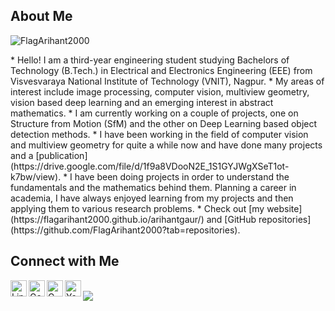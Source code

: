 ## About Me
<p align="left"> <img src="https://komarev.com/ghpvc/?username=FlagArihant2000" alt="FlagArihant2000" /> </p>
* Hello! I am a third-year engineering student studying Bachelors of Technology (B.Tech.) in Electrical and Electronics Engineering (EEE) from Visvesvaraya National Institute of Technology (VNIT), Nagpur.
* My areas of interest include image processing, computer vision, multiview geometry, vision based deep learning and an emerging interest in abstract mathematics.
* I am currently working on a couple of projects, one on Structure from Motion (SfM) and the other on Deep Learning based object detection methods.
* I have been working in the field of computer vision and multiview geometry for quite a while now and have done many projects and a [publication](https://drive.google.com/file/d/1f9a8VDooN2E_1S1GYJWgXSeT1ot-k7bw/view).
* I have been doing projects in order to understand the fundamentals and the mathematics behind them. Planning a career in academia, I have always enjoyed learning from my projects and then applying them to various research problems.
* Check out [my website](https://flagarihant2000.github.io/arihantgaur/) and [GitHub repositories](https://github.com/FlagArihant2000?tab=repositories).

## Connect with Me

<a target="_blank" href="https://www.linkedin.com/in/arihantgaur/">
  <img align="left" alt="LinkdeIN" width="26px" src="https://cdn.jsdelivr.net/npm/simple-icons@v3/icons/linkedin.svg" />
</a>
<a target="_blank" href="https://scholar.google.co.in/citations?user=3VFXEJQAAAAJ&hl=en">
  <img align="left" alt="GoogleScholar" width="26px" src="https://cdn.jsdelivr.net/npm/simple-icons@v3/icons/googlescholar.svg" />
</a>
<a target="_blank" href="mailto:arihant.gaur@gmail.com">
  <img align="left" alt="Gmail" width="26px" src="https://cdn.jsdelivr.net/npm/simple-icons@v3/icons/gmail.svg" />
</a>
<a target="_blank" href="https://www.youtube.com/channel/UCUPHCmfcO56DsYdnl8S_XCQ/featured">
  <img align="left" alt="Youtube" width="26px" src="https://cdn.jsdelivr.net/npm/simple-icons@v3/icons/youtube.svg" />
</a>

</br>

<img align="left" src="https://github-readme-stats.vercel.app/api/?username=FlagArihant2000&theme=dark" />

